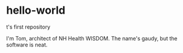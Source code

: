 # hello-world
t's first repository

I'm Tom, architect of NH Health WISDOM. The name's gaudy, but the software is neat.

